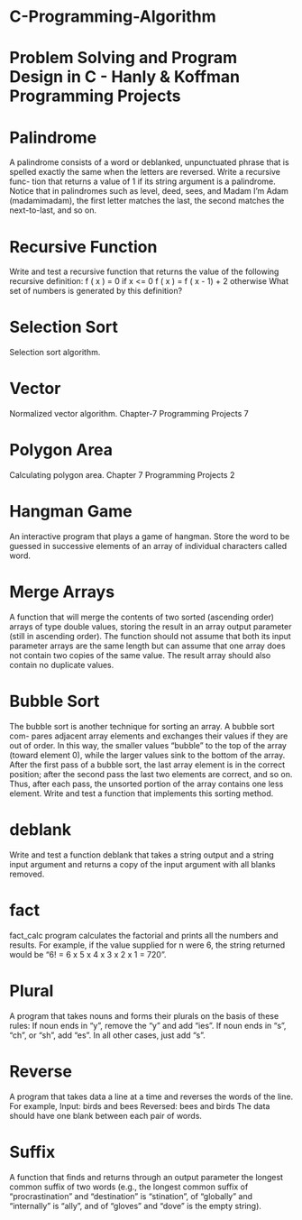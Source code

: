 # C-Programming-Algorithm
# Problem Solving and Program Design in C - Hanly & Koffman Programming Projects


# Palindrome 
A palindrome consists of a word or deblanked, unpunctuated phrase that is
spelled exactly the same when the letters are reversed. Write a recursive func-
tion that returns a value of 1 if its string argument is a palindrome. Notice that in
palindromes such as level, deed, sees, and Madam I’m Adam (madamimadam),
the first letter matches the last, the second matches the next-to-last, and so on.

# Recursive Function

Write and test a recursive function that returns the value of the following
recursive definition:
f ( x ) = 0                     if x <= 0
f ( x ) = f ( x - 1) + 2        otherwise
What set of numbers is generated by this definition?

# Selection Sort
Selection sort algorithm.

# Vector
Normalized vector algorithm. Chapter-7 Programming Projects 7

# Polygon Area
Calculating polygon area.
Chapter 7 Programming Projects 2

# Hangman Game
An interactive program that plays a game of hangman. Store the word to
be guessed in successive elements of an array of individual characters called
word. 

# Merge Arrays
A function that will merge the contents of two sorted (ascending order)
arrays of type double values, storing the result in an array output parameter
(still in ascending order). The function should not assume that both its input
parameter arrays are the same length but can assume that one array does not
contain two copies of the same value. The result array should also contain no
duplicate values.

# Bubble Sort
The bubble sort is another technique for sorting an array. A bubble sort com-
pares adjacent array elements and exchanges their values if they are out of
order. In this way, the smaller values “bubble” to the top of the array (toward
element 0), while the larger values sink to the bottom of the array. After the
first pass of a bubble sort, the last array element is in the correct position; after
the second pass the last two elements are correct, and so on. Thus, after each
pass, the unsorted portion of the array contains one less element. Write and
test a function that implements this sorting method.

# deblank
Write and test a function deblank that takes a string output and a string
input argument and returns a copy of the input argument with all blanks
removed.

# fact
fact_calc program calculates the factorial and prints all the numbers and results.
For
example, if the value supplied for n were 6, the string returned would be
“6! = 6 x 5 x 4 x 3 x 2 x 1 = 720”. 

# Plural
A program that takes nouns and forms their plurals on the basis of
these rules:
If noun ends in “y”, remove the “y” and add “ies”.
If noun ends in “s”, “ch”, or “sh”, add “es”.
In all other cases, just add “s”.

# Reverse
A program that takes data a line at a time and reverses the words of the
line. For example,
Input: birds and bees
Reversed: bees and birds
The data should have one blank between each pair of words.

# Suffix
A function that finds and returns through an output parameter
the longest common suffix of two words (e.g., the longest common suffix of
“procrastination” and “destination” is “stination”, of “globally” and “internally”
is “ally”, and of “gloves” and “dove” is the empty string).
